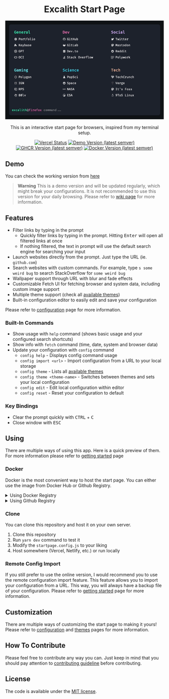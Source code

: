 <div align="center">
	<h1 align="center">Excalith Start Page</h1>
	<img src=".github/startpage.gif" />

This is an interactive start page for browsers, inspired from my terminal setup.

[![Vercel Status](https://therealsujitk-vercel-badge.vercel.app/?app=excalith-start-page)](https://excalith-start-page.vercel.app)
[![Demo Version (latest semver)](https://img.shields.io/github/package-json/v/excalith/excalith-start-page?label=preview)](https://github.com/excalith/excalith-start-page)
[![GHCR Version (latest semver)](https://img.shields.io/github/v/tag/excalith/excalith-start-page?sort=semver&label=ghcr)](https://github.com/excalith/excalith-start-page)
[![Docker Version (latest semver)](https://img.shields.io/docker/v/excalith/start-page?sort=semver&label=docker)](https://hub.docker.com/r/excalith/start-page)

</div>

## Demo

You can check the working version from [here](https://excalith-start-page.vercel.app)

> **Warning** This is a demo version and will be updated regularly, which might break your configurations. It is not recommended to use this version for your daily browsing. Please refer to [wiki page](https://github.com/excalith/excalith-start-page/wiki/Getting-Started) for more information.


## Features

- Filter links by typing in the prompt
  - Quickly filter links by typing in the prompt. Hitting <kbd>Enter</kbd> will open all filtered links at once
  - If nothing filtered, the text in prompt will use the default search engine for searching your input
- Launch websites directly from the prompt. Just type the URL (ie. `github.com`)
- Search websites with custom commands. For example, type `s some weird bug` to search StackOverflow for `some weird bug`
- Wallpaper support through URL with blur and fade effects
- Customizable Fetch UI for fetching browser and system data, including custom image support
- Multiple theme support (check all [available themes](./public/themes/))
- Built-in configuration editor to easily edit and save your configuration

Please refer to [configuration](https://github.com/excalith/excalith-start-page/wiki/Configuration) page for more information.

### Built-In Commands

- Show usage with `help` command (shows basic usage and your configured search shortcuts)
- Show info with `fetch` command (time, date, system and browser data)
- Update your configuration with `config` command
  - `config help` - Displays config command usage
  - `config import <url>` - Import configuration from a URL to your local storage
  - `config theme` - Lists all [available themes](./public/themes/)
  - `config theme <theme-name>` - Switches between themes and sets your local configuration
  - `config edit` - Edit local configuration within editor
  - `config reset` - Reset your configuration to default

### Key Bindings

- Clear the prompt quickly with <kbd>CTRL</kbd> + <kbd>C</kbd>
- Close window with <kbd>ESC</kbd>


## Using

There are multiple ways of using this app. Here is a quick preview of them. For more information please refer to [getting started](https://github.com/excalith/excalith-start-page/wiki/Getting-Started) page
### Docker

Docker is the most convenient way to host the start page. You can either use the image from Docker Hub or Github Registry.

<details>
<summary>Using Docker Registry</summary>
<br>

Pull the latest image
```bash
docker pull excalith/start-page:latest
```

Run the image (change the port mapping of 8080 into something you want)
```bash
docker run --name start-page --restart=always -p 8080:3000 -d excalith/start-page
```
</details>

<details>
<summary>Using Github Registry</summary>
<br>

Pull the latest image
```bash
docker pull ghcr.io/excalith/excalith-start-page:latest
```

Run the image (change the port mapping of 8080 into something you want)
```bash
docker run --name start-page --restart=always -p 8080:3000 -d ghcr.io/excalith/excalith-start-page
```
</details>

### Clone

You can clone this repository and host it on your own server.

1. Clone this repository
2. Run `yarn dev` command to test it
3. Modify the `startpage.config.js` to your liking
4. Host somewhere (Vercel, Netlify, etc.) or run locally

### Remote Config Import

If you still prefer to use the online version, I would recommend you to use the remote configuration import feature. This feature allows you to import your configuration from a URL. This way, you will always have a backup file of your configuration. Please refer to [getting started](https://github.com/excalith/excalith-start-page/wiki/Getting-Started) page for more information.

## Customization

There are multiple ways of customizing the start page to making it yours! Please refer to [configuration](https://github.com/excalith/excalith-start-page/wiki/Configuration) and [themes](https://github.com/excalith/excalith-start-page/wiki/Themes) pages for more information.

## How To Contribute

Please feel free to contribute any way you can. Just keep in mind that you should pay attention to [contributing guideline](.github/CONTRIBUTING.md) before contributing.

## License

The code is available under the [MIT license](LICENSE).
